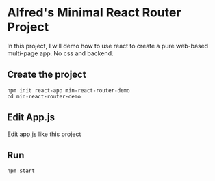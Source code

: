 # Alfred's Minimal React Router Project

In this project, I will demo how to use react to create a pure web-based multi-page app. No css and backend. 

## Create the project

```
npm init react-app min-react-router-demo
cd min-react-router-demo 

```

## Edit App.js

Edit app.js like this project


## Run

```
npm start
```
